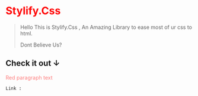 <h1 style="color:red;">Stylify.Css</h1>

> Hello This is Stylify.Css , An Amazing Library to ease most of ur css to html. 
> 
> Dont Believe Us? 
> 
<h2>Check it out ↓</h2>
    <p style="color:rgba(255,0,0,0.5);">Red paragraph text</p>
<code>Link :</code>



